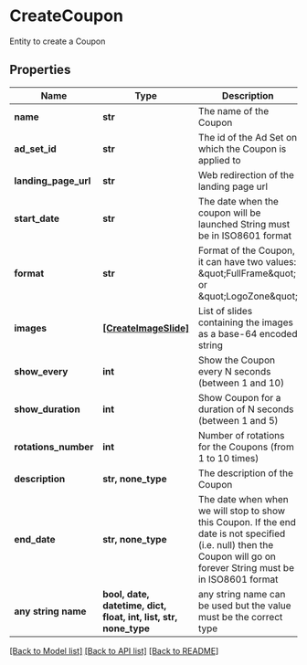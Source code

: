 # CreateCoupon

Entity to create a Coupon

## Properties
Name | Type | Description | Notes
------------ | ------------- | ------------- | -------------
**name** | **str** | The name of the Coupon | 
**ad_set_id** | **str** | The id of the Ad Set on which the Coupon is applied to | 
**landing_page_url** | **str** | Web redirection of the landing page url | 
**start_date** | **str** | The date when the coupon will be launched  String must be in ISO8601 format | 
**format** | **str** | Format of the Coupon, it can have two values: \&quot;FullFrame\&quot; or \&quot;LogoZone\&quot; | 
**images** | [**[CreateImageSlide]**](CreateImageSlide.md) | List of slides containing the images as a base-64 encoded string | 
**show_every** | **int** | Show the Coupon every N seconds (between 1 and 10) | 
**show_duration** | **int** | Show Coupon for a duration of N seconds (between 1 and 5) | 
**rotations_number** | **int** | Number of rotations for the Coupons (from 1 to 10 times) | 
**description** | **str, none_type** | The description of the Coupon | [optional] 
**end_date** | **str, none_type** | The date when when we will stop to show this Coupon. If the end date is not specified (i.e. null) then the Coupon will go on forever  String must be in ISO8601 format | [optional] 
**any string name** | **bool, date, datetime, dict, float, int, list, str, none_type** | any string name can be used but the value must be the correct type | [optional]

[[Back to Model list]](../README.md#documentation-for-models) [[Back to API list]](../README.md#documentation-for-api-endpoints) [[Back to README]](../README.md)


